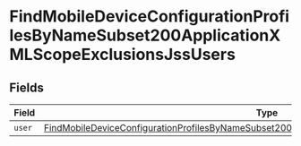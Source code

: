 # FindMobileDeviceConfigurationProfilesByNameSubset200ApplicationXMLScopeExclusionsJssUsers


## Fields

| Field                                                                                                                                                                                                                     | Type                                                                                                                                                                                                                      | Required                                                                                                                                                                                                                  | Description                                                                                                                                                                                                               |
| ------------------------------------------------------------------------------------------------------------------------------------------------------------------------------------------------------------------------- | ------------------------------------------------------------------------------------------------------------------------------------------------------------------------------------------------------------------------- | ------------------------------------------------------------------------------------------------------------------------------------------------------------------------------------------------------------------------- | ------------------------------------------------------------------------------------------------------------------------------------------------------------------------------------------------------------------------- |
| `user`                                                                                                                                                                                                                    | [FindMobileDeviceConfigurationProfilesByNameSubset200ApplicationXMLScopeExclusionsJssUsersUser](../../models/operations/findmobiledeviceconfigurationprofilesbynamesubset200applicationxmlscopeexclusionsjssusersuser.md) | :heavy_minus_sign:                                                                                                                                                                                                        | N/A                                                                                                                                                                                                                       |